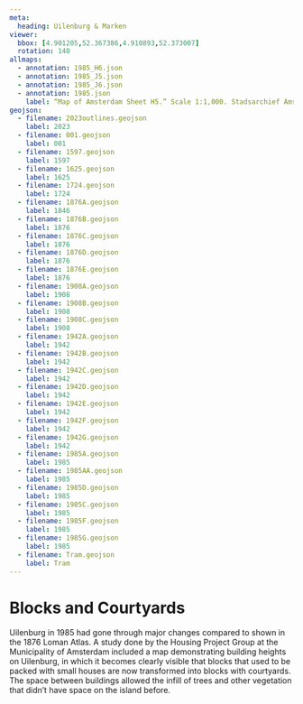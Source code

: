 ```yaml
---
meta:
  heading: Uilenburg & Marken
viewer:
  bbox: [4.901205,52.367386,4.910893,52.373007]
  rotation: 140
allmaps:
  - annotation: 1985_H6.json
  - annotation: 1985_J5.json
  - annotation: 1985_J6.json
  - annotation: 1985.json
    label: “Map of Amsterdam Sheet H5.” Scale 1:1,000. Stadsarchief Amsterdam. Published by the Public Works Department and its legal successors, 1985.
geojson:
  - filename: 2023outlines.geojson
    label: 2023
  - filename: 001.geojson
    label: 001
  - filename: 1597.geojson
    label: 1597
  - filename: 1625.geojson
    label: 1625
  - filename: 1724.geojson
    label: 1724
  - filename: 1876A.geojson
    label: 1846
  - filename: 1876B.geojson
    label: 1876
  - filename: 1876C.geojson
    label: 1876
  - filename: 1876D.geojson
    label: 1876
  - filename: 1876E.geojson
    label: 1876
  - filename: 1908A.geojson
    label: 1908
  - filename: 1908B.geojson
    label: 1908
  - filename: 1908C.geojson
    label: 1908
  - filename: 1942A.geojson
    label: 1942
  - filename: 1942B.geojson
    label: 1942
  - filename: 1942C.geojson
    label: 1942
  - filename: 1942D.geojson
    label: 1942
  - filename: 1942E.geojson
    label: 1942
  - filename: 1942F.geojson
    label: 1942
  - filename: 1942G.geojson
    label: 1942
  - filename: 1985A.geojson
    label: 1985
  - filename: 1985AA.geojson
    label: 1985
  - filename: 1985D.geojson
    label: 1985
  - filename: 1985C.geojson
    label: 1985
  - filename: 1985F.geojson
    label: 1985
  - filename: 1985G.geojson
    label: 1985
  - filename: Tram.geojson
    label: Tram
---
```

# Blocks and Courtyards
Uilenburg in 1985 had gone through major changes compared to shown in the 1876 Loman Atlas. A study done by the Housing Project Group at the Municipality of Amsterdam included a map demonstrating building heights on Uilenburg, in which it becomes clearly visible that blocks that used to be packed with small houses are now transformed into blocks with courtyards. The space between buildings allowed the infill of trees and other vegetation that didn’t have space on the island before.
